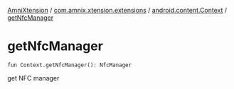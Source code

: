 [AmniXtension](../../index.md) / [com.amnix.xtension.extensions](../index.md) / [android.content.Context](index.md) / [getNfcManager](./get-nfc-manager.md)

# getNfcManager

`fun Context.getNfcManager(): NfcManager`

get NFC manager

